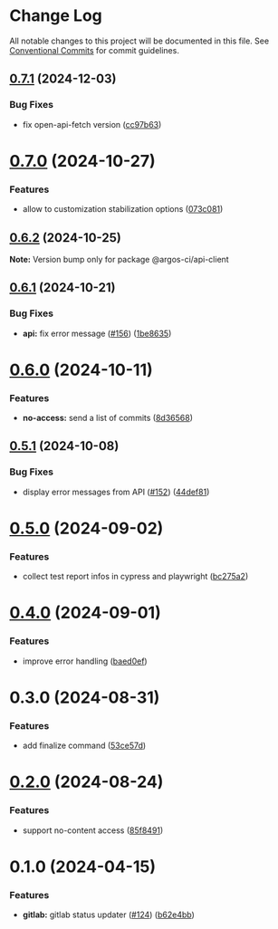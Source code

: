 # Change Log

All notable changes to this project will be documented in this file.
See [Conventional Commits](https://conventionalcommits.org) for commit guidelines.

## [0.7.1](https://github.com/argos-ci/argos-javascript/compare/@argos-ci/api-client@0.7.0...@argos-ci/api-client@0.7.1) (2024-12-03)


### Bug Fixes

* fix open-api-fetch version ([cc97b63](https://github.com/argos-ci/argos-javascript/commit/cc97b63502509c3508948c35babcedd61f12f3ab))





# [0.7.0](https://github.com/argos-ci/argos-javascript/compare/@argos-ci/api-client@0.6.2...@argos-ci/api-client@0.7.0) (2024-10-27)


### Features

* allow to customization stabilization options ([073c081](https://github.com/argos-ci/argos-javascript/commit/073c081228c6ef8f4bfed84a1caee6b44e6ae642))





## [0.6.2](https://github.com/argos-ci/argos-javascript/compare/@argos-ci/api-client@0.6.1...@argos-ci/api-client@0.6.2) (2024-10-25)

**Note:** Version bump only for package @argos-ci/api-client





## [0.6.1](https://github.com/argos-ci/argos-javascript/compare/@argos-ci/api-client@0.6.0...@argos-ci/api-client@0.6.1) (2024-10-21)


### Bug Fixes

* **api:** fix error message ([#156](https://github.com/argos-ci/argos-javascript/issues/156)) ([1be8635](https://github.com/argos-ci/argos-javascript/commit/1be8635994da7ec70780ea0a8befebb8370e105c))





# [0.6.0](https://github.com/argos-ci/argos-javascript/compare/@argos-ci/api-client@0.5.1...@argos-ci/api-client@0.6.0) (2024-10-11)


### Features

* **no-access:** send a list of commits ([8d36568](https://github.com/argos-ci/argos-javascript/commit/8d36568c01b30aaf5fc80d27b08d63c7f6d3ab7d))





## [0.5.1](https://github.com/argos-ci/argos-javascript/compare/@argos-ci/api-client@0.5.0...@argos-ci/api-client@0.5.1) (2024-10-08)


### Bug Fixes

* display error messages from API ([#152](https://github.com/argos-ci/argos-javascript/issues/152)) ([44def81](https://github.com/argos-ci/argos-javascript/commit/44def8170d62553695724448fb0a2748c0b77b6d))





# [0.5.0](https://github.com/argos-ci/argos-javascript/compare/@argos-ci/api-client@0.4.0...@argos-ci/api-client@0.5.0) (2024-09-02)


### Features

* collect test report infos in cypress and playwright ([bc275a2](https://github.com/argos-ci/argos-javascript/commit/bc275a2ad1230bfd9a1aba9d85f86b780333f4a9))





# [0.4.0](https://github.com/argos-ci/argos-javascript/compare/@argos-ci/api-client@0.3.0...@argos-ci/api-client@0.4.0) (2024-09-01)


### Features

* improve error handling ([baed0ef](https://github.com/argos-ci/argos-javascript/commit/baed0ef5a04386444ebcc5e3d734d6c7d3dc92db))





# 0.3.0 (2024-08-31)


### Features

* add finalize command ([53ce57d](https://github.com/argos-ci/argos-javascript/commit/53ce57d7bec003368575495e05781a31698b2816))





# [0.2.0](https://github.com/argos-ci/argos-javascript/compare/@argos-ci/api-client@0.1.0...@argos-ci/api-client@0.2.0) (2024-08-24)


### Features

* support no-content access ([85f8491](https://github.com/argos-ci/argos-javascript/commit/85f8491a4191cc9f129d58ed0a80424f0c5c03e7))





# 0.1.0 (2024-04-15)


### Features

* **gitlab:** gitlab status updater ([#124](https://github.com/argos-ci/argos-javascript/issues/124)) ([b62e4bb](https://github.com/argos-ci/argos-javascript/commit/b62e4bbe0c3b6cedca5cf1c2f18e510f27b17159))

